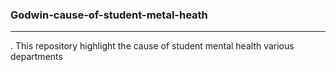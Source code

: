 ### Godwin-cause-of-student-metal-heath
---
. This repository highlight the cause of student mental health various departments
